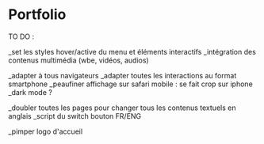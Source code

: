 # Portfolio

TO DO :

_set les styles hover/active du menu et éléments interactifs
_intégration des contenus multimédia (wbe, vidéos, audios)

_adapter à tous navigateurs
_adapter toutes les interactions au format smartphone
_peaufiner affichage sur safari mobile : se fait crop sur iphone
_dark mode ?

_doubler toutes les pages pour changer tous les contenus textuels en anglais
_script du switch bouton FR/ENG

_pimper logo d'accueil
